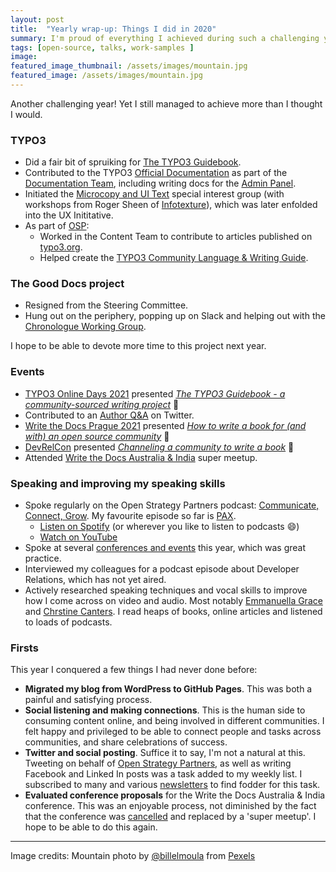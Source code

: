 ```yaml
---
layout: post
title:  "Yearly wrap-up: Things I did in 2020"
summary: I'm proud of everything I achieved during such a challenging year.
tags: [open-source, talks, work-samples ]
image:  
featured_image_thumbnail: /assets/images/mountain.jpg 
featured_image: /assets/images/mountain.jpg 
---
```


Another challenging year! Yet I still managed to achieve more than I thought I would.

### TYPO3

*   Did a fair bit of spruiking for [The TYPO3 Guidebook](https://shop.typo3.com/TYPO3-Guidebook/TY10049).
*   Contributed to the TYPO3 [Official Documentation](https://docs.typo3.org/) as part of the [Documentation Team](https://typo3.org/community/teams/documentation), including writing docs for the [Admin Panel](https://docs.typo3.org/c/typo3/cms-adminpanel/main/en-us/Index.html).
*   Initiated the [Microcopy and UI Text](https://talk.typo3.org/t/microcopy-and-ui-text/3809) special interest group (with workshops from Roger Sheen of [Infotexture](https://infotexture.net/)), which was later enfolded into the UX Inititative.
*   As part of [OSP](https://openstrategypartners.com/):
    * Worked in the Content Team to contribute to articles published on [typo3.org](https://typo3.org/).
    * Helped create the [TYPO3 Community Language & Writing Guide](https://guides.openstrategypartners.com/typo3-guide/).

### The Good Docs project

*   Resigned from the Steering Committee.
*   Hung out on the periphery, popping up on Slack and helping out with the [Chronologue Working Group](https://thegooddocsproject.dev/working-group/chronologue/).

I hope to be able to devote more time to this project next year.

### <a name="Events"></a>Events

*   [TYPO3 Online Days 2021](https://t3onlinedays.typo3.com/events-program) presented *[The TYPO3 Guidebook - a community-sourced writing project](https://youtu.be/b4P0D3cQi3s?t=6630)* 📢
*   Contributed to an [Author Q&A](https://twitter.com/typo3/status/1407248240156815360) on Twitter.
*   [Write the Docs Prague 2021](https://www.writethedocs.org/conf/prague/2021/) presented *[How to write a book for (and with) an open source community](https://youtu.be/Enq7Esg3tHY)* 📢
*   [DevRelCon](https://2021.devrel.net/) presented *[Channeling a community to write a book](https://youtu.be/F1LpTXBgego)* 📢
*   Attended [Write the Docs Australia & India](https://www.writethedocs.org/conf/australia/2021/news/cancel-announcement/) super meetup.

### Speaking and improving my speaking skills

* Spoke regularly on the Open Strategy Partners podcast: [Communicate, Connect, Grow](https://openstrategypartners.com/how-we-write-and-edit-at-osp-podcast-s1e1). My favourite episode so far is [PAX](https://openstrategypartners.com/pax-the-osp-editorial-code-podcast-06). 
  * [Listen on Spotify](https://open.spotify.com/show/3JRgwdSRC8knAdkMrU6jOb?si=21e9cdfcf33a4501) (or wherever you like to listen to podcasts 😄)
  * [Watch on YouTube](https://www.youtube.com/channel/UCK1FgQnuVwknf_CWenjZSMw)
* Spoke at several [conferences and events](#Events) this year, which was great practice. 
* Interviewed my colleagues for a podcast episode about Developer Relations, which has not yet aired.
* Actively researched speaking techniques and vocal skills to improve how I come across on video and audio. Most notably [Emmanuella Grace](https://findyourvoiceaustralia.com/) and [Chrstine Canters](https://thecmethod.com/). I read heaps of books, online articles and listened to loads of podcasts.
 
### Firsts

This year I conquered a few things I had never done before: 

* **Migrated my blog from WordPress to GitHub Pages**. This was both a painful and satisfying process. 
* **Social listening and making connections**. This is the human side to consuming content online, and being involved in different communities. I felt happy and privileged to be able to connect people and tasks across communities, and share celebrations of success. 
* **Twitter and social posting**. Suffice it to say, I'm not a natural at this. Tweeting on behalf of [Open Strategy Partners](https://twitter.com/open_strategy), as well as writing Facebook and Linked In posts was a  task added to my weekly list. I subscribed to many and various [newsletters](https://flicstar.com/newsletters-i-follow) to find fodder for this task.
* **Evaluated conference proposals** for the Write the Docs Australia & India conference. This was an enjoyable process, not diminished by the fact that the conference was [cancelled](https://www.writethedocs.org/conf/australia/2021/) and replaced by a 'super meetup'. I hope to be able to do this again.

---

Image credits: Mountain photo by [@billelmoula](https://www.pexels.com/@billelmoula) from [Pexels](https://www.pexels.com/photo/black-and-teal-mountain-540518/)
